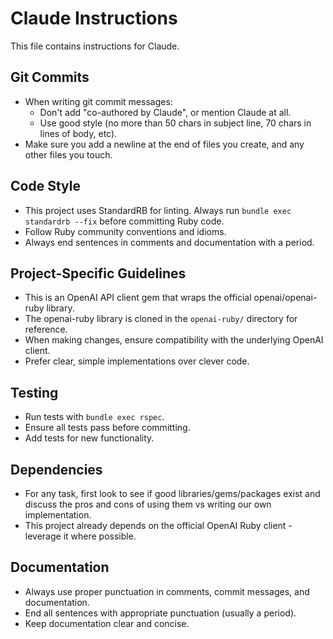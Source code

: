 # Claude Instructions

This file contains instructions for Claude.

## Git Commits

- When writing git commit messages:
    - Don't add "co-authored by Claude", or mention Claude at all.
    - Use good style (no more than 50 chars in subject line, 70 chars in lines of body, etc).
- Make sure you add a newline at the end of files you create, and any other files you touch.

## Code Style

- This project uses StandardRB for linting. Always run `bundle exec standardrb --fix` before committing Ruby code.
- Follow Ruby community conventions and idioms.
- Always end sentences in comments and documentation with a period.

## Project-Specific Guidelines

- This is an OpenAI API client gem that wraps the official openai/openai-ruby library.
- The openai-ruby library is cloned in the `openai-ruby/` directory for reference.
- When making changes, ensure compatibility with the underlying OpenAI client.
- Prefer clear, simple implementations over clever code.

## Testing

- Run tests with `bundle exec rspec`.
- Ensure all tests pass before committing.
- Add tests for new functionality.

## Dependencies

- For any task, first look to see if good libraries/gems/packages exist and discuss the pros and cons of using them vs writing our own implementation.
- This project already depends on the official OpenAI Ruby client - leverage it where possible.

## Documentation

- Always use proper punctuation in comments, commit messages, and documentation.
- End all sentences with appropriate punctuation (usually a period).
- Keep documentation clear and concise.
